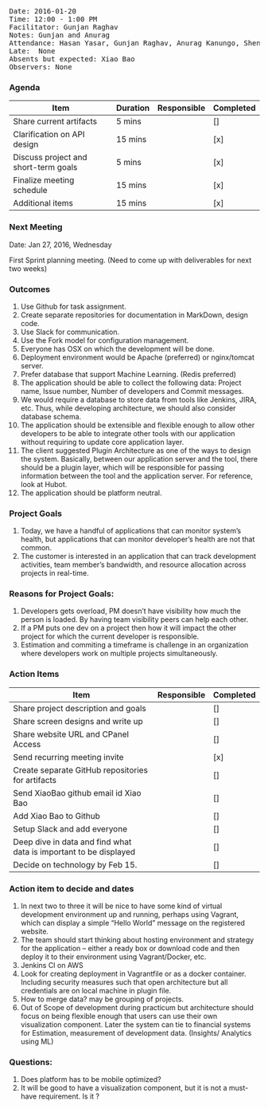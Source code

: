 <pre>
Date: 2016-01-20
Time: 12:00 - 1:00 PM
Facilitator: Gunjan Raghav
Notes: Gunjan and Anurag
Attendance: Hasan Yasar, Gunjan Raghav, Anurag Kanungo, Shengrong Liu
Late:  None
Absents but expected: Xiao Bao
Observers: None
</pre>

### Agenda

| Item                                 | Duration | Responsible | Completed   |
|--------------------------------------|----------|-------------|-------------|
| Share current artifacts              | 5 mins   |             |   []       |
| Clarification on API design          | 15 mins  |             |   [x]       |
| Discuss project and short-term goals | 5 mins   |             |   [x]       |
| Finalize meeting schedule            | 15 mins  |             |   [x]       |
| Additional items                     | 15 mins  |             |   [x]       |

### Next Meeting
Date: Jan 27, 2016, Wednesday

First Sprint planning meeting. (Need to come up with deliverables for next two weeks)


### Outcomes
1.	Use Github for task assignment.
2.	Create separate repositories for documentation in MarkDown, design code.
3.	Use Slack for communication.
4.	Use the Fork model for configuration management.
5.	Everyone has OSX on which the development will be done.
6.	Deployment environment would be Apache (preferred) or nginx/tomcat server.
7.	Prefer database that support Machine Learning. (Redis preferred)
8.	The application should be able to collect the following data: Project name, Issue number, Number of developers and Commit messages.
9.	We would require a database to store data from tools like Jenkins, JIRA, etc. Thus, while developing architecture, we should also consider database schema.
10.	The application should be extensible and flexible enough to allow other developers to be able to integrate other tools with our application without requiring to update core application layer.
11.	The client suggested Plugin Architecture as one of the ways to design the system. Basically, between our application server and the tool, there should be a plugin layer, which will be responsible for passing information between the tool and the application server.  For reference, look at Hubot.
12.	The application should be platform neutral. 


### Project Goals
1.	Today, we have a handful of applications that can monitor system’s health, but applications that can monitor developer’s health are not that common. 
2.	The customer is interested in an application that can track development activities, team member’s bandwidth, and resource allocation across projects in real-time. 

### Reasons for Project Goals:
1. Developers gets overload, PM doesn’t have visibility how much the person is loaded. By having team visibility peers can help each other.
2. If a PM puts one dev on a project then how it will impact the other project for which the current developer is responsible.
3. Estimation and commiting a timeframe is challenge in an organization where developers work on multiple projects simultaneously.


### Action Items
| Item                                               | Responsible | Completed   |
|----------------------------------------------------|-------------|-------------|
| Share project description and goals                |             |   []        |
| Share screen designs and write up                  |             |  []         |
| Share website URL and CPanel Access               |             |   []       |
| Send recurring meeting invite                          |             |   [x]       |
| Create separate GitHub repositories for artifacts                                    |             |   []       |
| Send XiaoBao github email id  Xiao Bao                          |             |   []       |
| Add Xiao Bao to Github                    |             |   []       |
| Setup Slack and add everyone                          |             |   []       |
| Deep dive in data and find what data is important to be displayed                          |             |   []       |
| Decide on technology by Feb 15.                          |             |   []       |



### Action item to decide and dates
1. In next two to three it will be nice to have some kind of virtual development environment up and running, perhaps using Vagrant, which can display a simple “Hello World” message on the registered website.
2. The team should start thinking about hosting environment and strategy for the application – either a ready box or download code and then deploy it to their environment using Vagrant/Docker, etc.
3. Jenkins CI on AWS
4. Look for creating deployment in Vagrantfile or as a docker container. Including security measures such that open architecture but all credentials are on local machine in plugin file.
5. How to merge data? may be grouping of projects.
6. Out of Scope of development during practicum but architecture should focus on being flexible enough that users can use their own visualization component. Later the system can tie to financial systems for Estimation, measurement of development data. (Insights/ Analytics using ML)

### Questions:
1. Does platform has to be mobile optimized?
2. It will be good to have a visualization component, but it is not a must-have requirement. Is it ?
